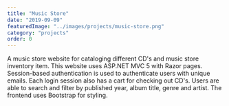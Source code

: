 ```yaml
---
title: "Music Store"
date: "2019-09-09"
featuredImage: "../images/projects/music-store.png"
category: "projects"
order: 0
---
```

A music store website for cataloging different CD's and music store inventory item. This website uses ASP.NET MVC 5 with Razor pages. Session-based authentication is used to authenticate users with unique emails. Each login session also has a cart for checking out CD's. Users are able to search and filter by published year, album title, genre and artist. The frontend uses Bootstrap for styling.